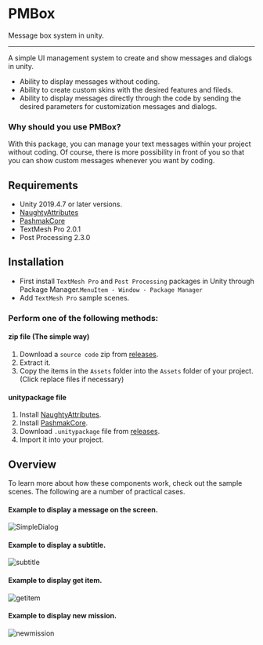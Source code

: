 # PMBox
Message box system in unity.
____________
A simple UI management system to create and show messages and dialogs in unity.
  * Ability to display messages without coding.
  * Ability to create custom skins with the desired features and fileds.
  * Ability to display messages directly through the code by sending the desired parameters for customization messages and dialogs.

### Why should you use PMBox?

With this package, you can manage your text messages within your project without coding. Of course, there is more possibility in front of you so that you can show custom messages whenever you want by coding.

## Requirements
* Unity 2019.4.7 or later versions.
* [NaughtyAttributes](https://github.com/dbrizov/NaughtyAttributes)
* [PashmakCore](https://github.com/mohammadroohian/PashmakCore)
* TextMesh Pro 2.0.1
* Post Processing 2.3.0

## Installation
* First install `TextMesh Pro` and `Post Processing` packages in Unity through Package Manager.`MenuItem - Window - Package Manager`
* Add `TextMesh Pro` sample scenes.

### Perform one of the following methods:
#### zip file (The simple way)
1. Download a `source code` zip from [releases](https://github.com/mohammadroohian/PMBox/releases).
2. Extract it.
3. Copy the items in the `Assets` folder into the `Assets` folder of your project. (Click replace files if necessary)

#### unitypackage file
1. Install [NaughtyAttributes](https://github.com/dbrizov/NaughtyAttributes#installation).
2. Install [PashmakCore](https://github.com/mohammadroohian/PashmakCore#installation).
3. Download `.unitypackage` file from [releases](https://github.com/mohammadroohian/PMBox/releases).
4. Import it into your project.

## Overview
To learn more about how these components work, check out the sample scenes.
The following are a number of practical cases.

#### Example to display a message on the screen.

![SimpleDialog](https://user-images.githubusercontent.com/80090999/113153234-1efd0400-924c-11eb-8c1a-ed388e6fdbf5.gif)

#### Example to display a subtitle.

![subtitle](https://user-images.githubusercontent.com/80090999/113153516-6aafad80-924c-11eb-8a31-18b6207e2f61.gif)

#### Example to display get item.

![getitem](https://user-images.githubusercontent.com/80090999/113153687-96cb2e80-924c-11eb-932c-3f4ed86dae01.gif)

#### Example to display new mission.

![newmission](https://user-images.githubusercontent.com/80090999/113154027-dbef6080-924c-11eb-89a9-2eb9e8b14318.gif)
